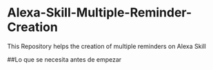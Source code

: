 # Alexa-Skill-Multiple-Reminder-Creation

This Repository helps the creation of multiple reminders on Alexa Skill

  ##Lo que se necesita antes de empezar
